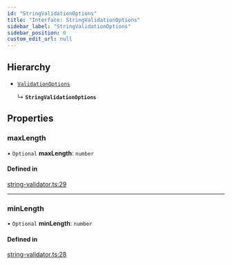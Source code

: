 ```yaml
---
id: "StringValidationOptions"
title: "Interface: StringValidationOptions"
sidebar_label: "StringValidationOptions"
sidebar_position: 0
custom_edit_url: null
---
```


## Hierarchy

- [`ValidationOptions`](ValidationOptions.md)

  ↳ **`StringValidationOptions`**

## Properties

### maxLength

• `Optional` **maxLength**: `number`

#### Defined in

[string-validator.ts:29](https://github.com/orbitjs/orbit/blob/6e0cbd41/packages/@orbit/validators/src/string-validator.ts#L29)

___

### minLength

• `Optional` **minLength**: `number`

#### Defined in

[string-validator.ts:28](https://github.com/orbitjs/orbit/blob/6e0cbd41/packages/@orbit/validators/src/string-validator.ts#L28)
